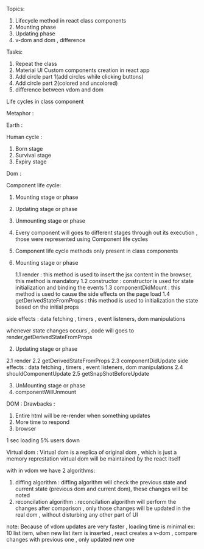 Topics:

1. Lifecycle method in react class components
2. Mounting phase
3. Updating phase
4. v-dom and dom , difference

Tasks:

1. Repeat the class
2. Material UI Custom components creation in react app
3. Add circle part 1(add circles while clicking buttons)
4. Add circle part 2(colored and uncolored)
5. difference between vdom and dom

Life cycles in class component

Metaphor :

Earth :

Human cycle :

1. Born stage
2. Survival stage
3. Expiry stage

Dom :

Component life cycle:

1. Mounting stage or phase
2. Updating stage or phase
3. Unmounting stage or phase

4. Every component will goes to different stages through out its execution , those were represented using
   Component life cycles
5. Component life cycle methods only present in class components

6. Mounting stage or phase

   1.1 render : this method is used to insert the jsx content in the browser, this method is mandatory
   1.2 constructor : constructor is used for state initialization and binding the events
   1.3 componentDidMount : this method is used to cause the side effects on the page load
   1.4 getDerivedStateFromProps : this method is used to initialization the state based on the initial props

side effects : data fetching , timers , event listeners, dom manipulations

whenever state changes occurs , code will goes to render,getDerivedStateFromProps

2. Updating stage or phase

2.1 render
2.2 getDerivedStateFromProps
2.3 componentDidUpdate
side effects : data fetching , timers , event listeners, dom manipulations
2.4 shouldComponentUpdate
2.5 getSnapShotBeforeUpdate

3. UnMounting stage or phase
1. componentWillUnmount

DOM : Drawbacks :

1. Entire html will be re-render when something updates
2. More time to respond
3. browser

1 sec loading 5% users down

Virtual dom : Virtual dom is a replica of original dom , which is just a memory represtation
virtual dom will be maintained by the react itself

with in vdom we have 2 algorithms:

1. diffing algorithm : diffing algorithm will check the previous state and current state (previous dom and current dom), these changes will be noted
2. reconcilation algorithm : reconcilation algorithm will perform the changes after comparison , only those changes will be updated in the real dom , without disturbing any other part of UI

note: Because of vdom updates are very faster , loading time is minimal
ex: 10 list item, when new list item is inserted , react creates a v-dom , compare changes with previous one , only updated new one
